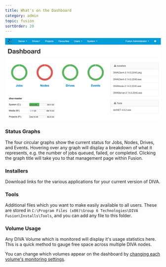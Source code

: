 ```yaml
---
title: What's on the Dashboard
category: admin
topic: fusion
sortOrder: 20
---
```


![DIVA Dashboard](/images/v2/fusion/dashboard.png)

### Status Graphs
The four circular graphs show the current status for Jobs, Nodes, Drives, and Events. Hovering over any graph will display a breakdown of what it represents, e.g. the number of jobs queued, failed, or completed. Clicking the graph title will take you to that management page within Fusion.

### Installers
Download links for the various applications for your current version of DIVA.

### Tools
Additional files which you want to make easily available to all users. These are stored in `C:\Program Files (x86)\Group 6 Technologies\DIVA Fusion\Installs\Tools`, and you can add any file to this folder.

### Volume Usage
Any DIVA Volume which is monitored will display it's usage statistics here. This is a quick method to gauge free space across multiple DIVA nodes.

You can change which volumes appear on the dashboard by [changing each volume's monitoring settings](/v4/admin/monitoring-volume.html).
